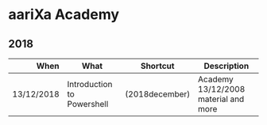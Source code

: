# aariXa Academy

## 2018

When | What | Shortcut | Description
---:|---|---|---
13/12/2018 | Introduction to Powershell | (2018december) | Academy 13/12/2008 material and more
